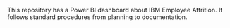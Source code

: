 This repository has a Power BI dashboard about IBM Employee Attrition. It follows standard procedures from planning to documentation.
